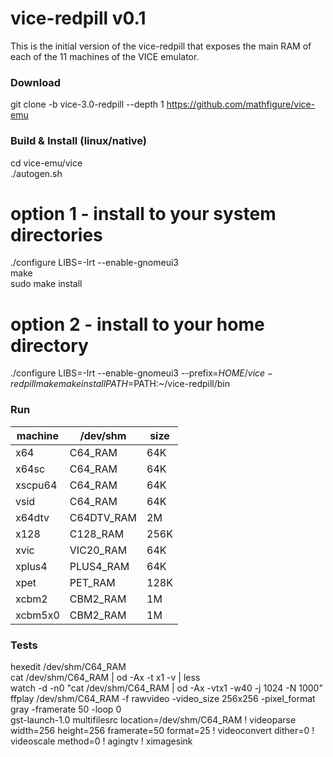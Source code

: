 # vice-redpill v0.1

This is the initial version of the vice-redpill that exposes 
the main RAM of each of the 11 machines of the VICE emulator.

### Download
git clone -b vice-3.0-redpill --depth 1 https://github.com/mathfigure/vice-emu

### Build & Install (linux/native)
cd vice-emu/vice  
./autogen.sh  

 # option 1 - install to your system directories  
./configure LIBS=-lrt --enable-gnomeui3  
make  
sudo make install  

 # option 2 - install to your home directory  
./configure LIBS=-lrt --enable-gnomeui3 --prefix=$HOME/vice-redpill  
make  
make install  
PATH=$PATH:~/vice-redpill/bin
 
### Run
machine| /dev/shm | size
-------|----------|-----
x64    |C64_RAM   | 64K
x64sc  |C64_RAM   | 64K
xscpu64|C64_RAM   | 64K
vsid   |C64_RAM   | 64K
x64dtv |C64DTV_RAM|  2M
x128   |C128_RAM  |256K
xvic   |VIC20_RAM | 64K
xplus4 |PLUS4_RAM | 64K
xpet   |PET_RAM   |128K
xcbm2  |CBM2_RAM  |  1M
xcbm5x0|CBM2_RAM  |  1M

### Tests
hexedit /dev/shm/C64_RAM  
cat /dev/shm/C64_RAM | od -Ax -t x1 -v | less  
watch -d -n0 "cat /dev/shm/C64_RAM | od -Ax -vtx1 -w40 -j 1024 -N 1000"  
ffplay /dev/shm/C64_RAM -f rawvideo -video_size 256x256 -pixel_format gray -framerate 50 -loop 0  
gst-launch-1.0 multifilesrc location=/dev/shm/C64_RAM ! videoparse width=256 height=256 framerate=50 format=25 ! videoconvert dither=0 ! videoscale method=0 ! agingtv ! ximagesink
